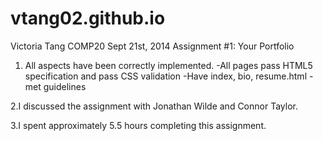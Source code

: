 vtang02.github.io
=================

Victoria Tang
COMP20 
Sept 21st, 2014
Assignment #1: Your Portfolio

1. All aspects have been correctly implemented.
	-All pages pass HTML5 specification and pass CSS validation
	-Have index, bio, resume.html
	-met guidelines

2.I discussed the assignment with Jonathan Wilde and Connor Taylor. 

3.I spent approximately 5.5 hours completing this assignment. 

 